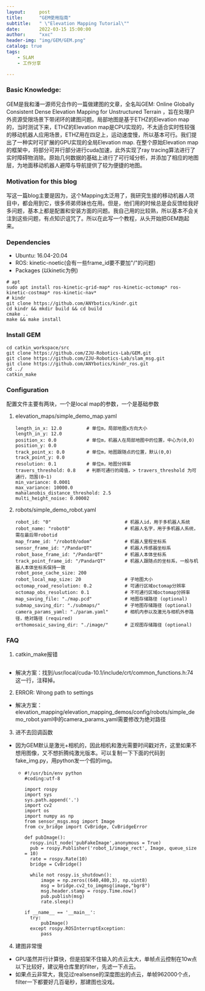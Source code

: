 ```yaml
---
layout:     post
title:      "GEM使用指南"
subtitle:   " \"Elevation Mapping Tutorial\""
date:       2022-03-15 15:00:00
author:     "xxc"
header-img: "img/GEM/GEM.png"
catalog: true
tags:
    - SLAM
    - 工作分享

---
```

<head>
    <script src="https://cdn.mathjax.org/mathjax/latest/MathJax.js?config=TeX-AMS-MML_HTMLorMML" type="text/javascript"></script>
    <script type="text/x-mathjax-config">
        MathJax.Hub.Config({
            tex2jax: {
            skipTags: ['script', 'noscript', 'style', 'textarea', 'pre'],
            inlineMath: [['$','$']]
            }
        });
    </script>
</head>

### Basic Knowledge:

GEM是我和潘一源师兄合作的一篇做建图的文章，全名叫GEM: Online Globally Consistent Dense Elevation Mapping for Unstructured Terrain
，旨在处理户外资源受限场景下带闭环的建图问题。局部地图是基于ETHZ的Elevation map的，当时测试下来，ETHZ的Elevation map是CPU实现的，不太适合实时性较强的移动机器人应用场景，ETHZ用在四足上，运动速度慢，所以基本可行。我们提出了一种实时可扩展的GPU实现的全局Elevation map. 在整个原始Elevation map的框架中，将部分可并行部分进行cuda加速，此外实现了ray tracing算法进行了实时障碍物消除。原始几何数据的基础上进行了可行域分析，并添加了相应的地图层，为地面移动机器人避障与导航提供了较为便捷的地图。

### Motivation for this blog

写这一篇blog主要是因为，这个Mapping太泛用了，我研究生接的移动机器人项目中，都会用到它，很多师弟师妹也在用。但是，他们用的时候总是会反馈给我好多问题，基本上都是配置和安装方面的问题。我自己用的比较熟，所以基本不会关注到这些问题，有点知识诅咒了。所以在此写一个教程，从头开始把GEM跑起来。

### Dependencies

- Ubuntu: 16.04-20.04
- ROS: kinetic-noetic(会有一些frame_id要不要加"/"的问题)
- Packages (以kinetic为例)
```
# apt
sudo apt install ros-kinetic-grid-map* ros-kinetic-octomap* ros-kinetic-costmap* ros-kinetic-nav*
# kindr
git clone https://github.com/ANYbotics/kindr.git
cd kindr && mkdir build && cd build
cmake ..
make && make install
```

### Install GEM

```
cd catkin_workspace/src
git clone https://github.com/ZJU-Robotics-Lab/GEM.git
git clone https://github.com/ZJU-Robotics-Lab/slam_msg.git
git clone https://github.com/ANYbotics/kindr_ros.git
cd ../
catkin_make
```

### Configuration

配置文件主要有两块，一个是local map的参数，一个是基础参数

1. elevation_maps/simple_demo_map.yaml
    ```
    length_in_x: 12.0         # 单位m，局部地图x方向大小
    length_in_y: 12.0
    position_x: 0.0           # 单位m，机器人在局部地图中的位置，中心为(0,0)
    position_y: 0.0
    track_point_x: 0.0        # 单位m，地图跟随点的位置，默认(0,0)
    track_point_y: 0.0
    resolution: 0.1           # 单位m，地图分辨率
    travers_threshold: 0.8    # 判断可通行的阈值，> travers_threshold 为可通行，范围(0~1)
    min_variance: 0.0001
    max_variance: 10000.0
    mahalanobis_distance_threshold: 2.5
    multi_height_noise: 0.00002 
    ```
2. robots/simple_demo_robot.yaml
    ```
    robot_id: "0"                           # 机器人id，用于多机器人系统
    robot_name: "robot0"                    # 机器人名字，用于多机器人系统，需在最后带robotid
    map_frame_id: "/robot0/odom"            # 机器人里程坐标系
    sensor_frame_id: "/PandarQT"            # 机器人传感器坐标系
    robot_base_frame_id: "/PandarQT"        # 机器人本体坐标系
    track_point_frame_id: "/PandarQT"       # 机器人跟随点的坐标系，一般与机器人本体坐标系保持一致
    robot_pose_cache_size: 200
    robot_local_map_size: 20                # 子地图大小
    octomap_road_resolution: 0.2            # 可通行区域octomap分辨率
    octomap_obs_resolution: 0.1             # 不可通行区域octomap分辨率
    map_saving_file: "./map.pcd"            # 地图存储路径 (optional)
    submap_saving_dir: "./submaps/"         # 子地图存储路径 (optional)
    camera_params_yaml: "./param.yaml"      # 相机内参以及激光与相机外参路径，绝对路径 (required)
    orthomosaic_saving_dir: "./image/"      # 正视图存储路径 (optional)
    ```

### FAQ
1. catkin_make报错 
   ```"/usr/local/cuda-10.1/include/crt/common_functions.h:74:24: error: token ""CUDACC_VER is no longer supported. Use CUDACC_VER_MAJOR, CUDACC_VER_MINOR, and CUDACC_VER_BUILD instead."" is not valid in preprocessor expressions #define CUDACC_VER "CUDACC_VER is no longer supported. Use CUDACC_VER_MAJOR, CUDACC_VER_MINOR, and CUDACC_VER_BUILD instead." 
   ```
  - 解决方案：找到/usr/local/cuda-10.1/include/crt/common_functions.h:74 这一行，注释掉。
  
2. ERROR: Wrong path to settings 
  - 解决方案：elevation_mapping/elevation_mapping_demos/config/robots/simple_demo_robot.yaml中的camera_params_yaml需要修改为绝对路径

3. 进不去回调函数
  - 因为GEM默认是激光+相机的，因此相机和激光需要时间戳对齐，这里如果不想用图像，又不想折腾纯激光版本。可以复制一下下面的代码到fake_img.py，用python发一个假的img。
   
    - ```
      #!/usr/bin/env python
      #coding:utf-8

      import rospy
      import sys
      sys.path.append('.')
      import cv2
      import os
      import numpy as np
      from sensor_msgs.msg import Image
      from cv_bridge import CvBridge, CvBridgeError

      def pubImage():
        rospy.init_node('pubFakeImage',anonymous = True)
        pub = rospy.Publisher('robot_1/image_rect', Image, queue_size = 10)
        rate = rospy.Rate(10)
        bridge = CvBridge()

        while not rospy.is_shutdown():
            image = np.zeros((640,480,3), np.uint8)
            msg = bridge.cv2_to_imgmsg(image,"bgr8")
            msg.header.stamp = rospy.Time.now()
            pub.publish(msg)
            rate.sleep()

      if __name__ == '__main__':
        try:
            pubImage()
        except rospy.ROSInterruptException:
            pass
      ```
4. 建图非常慢
  - GPU虽然并行计算快，但是招架不住输入的点云太大，单帧点云控制在10w点以下比较好，建议用仓库里的filter，先滤一下点云。
  - 如果点云非常大，我见过realsense的深度图出的点云，单帧962000个点，filter一下都要好几百毫秒，那建图也没戏。